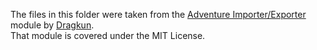 The files in this folder were taken from the <a href="https://foundryvtt.com/packages/adventure-import-export/">Adventure Importer/Exporter</a> module by <a href="https://foundryvtt.com/community/dragkun">Dragkun</a>.<br>
That module is covered under the MIT License.<br>